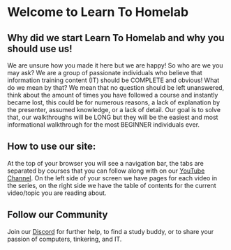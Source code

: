 # Welcome to Learn To Homelab

## Why did we start Learn To Homelab and why you should use us!
We are unsure how you made it here but we are happy! So who are we you may ask? We are a group of passionate individuals who believe that information training content (IT) should be COMPLETE and obvious! What do we mean by that? We mean that no question should be left unanswered, think about the amount of times you have followed a course and instantly became lost, this could be for numerous reasons, a lack of explanation by the presenter, assumed knowledge, or a lack of detail. Our goal is to solve that, our walkthroughs will be LONG but they will be the easiest and most informational walkthrough for the most BEGINNER individuals ever.

## How to use our site:
At the top of your browser you will see a navigation bar, the tabs are separated by courses that you can follow along with on our [YouTube Channel](https://www.youtube.com/@LearntoHomelab). On the left side of your screen we have pages for each video in the series, on the right side we have the table of contents for the current video/topic you are reading about.

## Follow our Community
Join our [Discord](https://discord.gg/6MsHSJWZpH) for further help, to find a study buddy, or to share your passion of computers, tinkering, and IT. 
